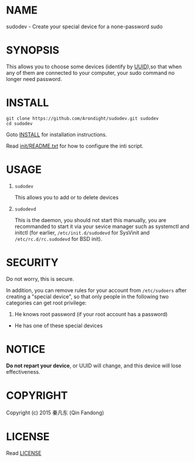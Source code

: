 # NAME

sudodev - Create your special device for a none-password sudo

# SYNOPSIS

This allows you to choose some devices (identify by [UUID][ID_UUID]),so that when any of
them are connected to your computer, your sudo command no longer need password.

[ID_UUID]: https://en.wikipedia.org/w/index.php?title=Universally_unique_identifier "Learn more about UUID"

# INSTALL

```shell
git clone https://github.com/Arondight/sudodev.git sudodev
cd sudodev
```

Goto [INSTALL][ID_INSTALL] for installation instructions.

Read [init/README.txt][ID_INIT_README_TXT] for how to configure the inti script.

[ID_INSTALL]: INSTALL "Read INSTALL"
[ID_INIT_README_TXT]: init/README.txt "Read init/README.txt"

# USAGE

1. `sudodev`

    This allows you to add or to delete devices

2. `sudodevd`

    This is the daemon, you should not start this manually, you are recommanded to 
start it via your sevice manager such as systemctl and initctl (for earlier,
`/etc/init.d/sudodevd` for SysVinit and `/etc/rc.d/rc.sudodevd` for BSD init).

# SECURITY

Do not worry, this is secure.

In addition, you can remove rules for your account from `/etc/sudoers` after creating
a "special device", so that only people in the following two categories can get root
privilege:

1. He knows root password (if your root account has a password)
+ He has one of these special devices

# NOTICE

**Do not repart your device**, or UUID will change, and this device
will lose effectiveness.

# COPYRIGHT

Copyright (c) 2015 秦凡东 (Qin Fandong)

# LICENSE

Read [LICENSE][ID_LICENSE]

[ID_LICENSE]: LICENSE "Read LICENSE"

